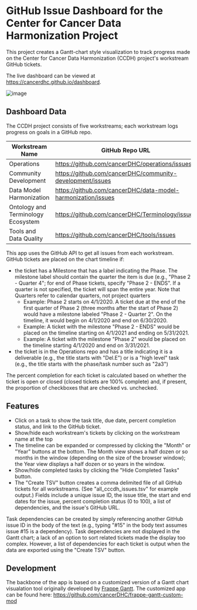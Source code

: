 # GitHub Issue Dashboard for the Center for Cancer Data Harmonization Project

This project creates a Gantt-chart style visualization to track progress made on the Center for Cancer Data Harmonization (CCDH) project's workstream GitHub tickets. 

The live dashboard can be viewed at https://cancerdhc.github.io/dashboard. 

![image](https://user-images.githubusercontent.com/67020823/121235870-2d6a2c00-c84a-11eb-88fc-6368bcfc6ac4.png)

## Dashboard Data

The CCDH project consists of five workstreams; each workstream logs progress on goals in a GitHub repo.

Workstream Name | GitHub Repo URL
--------------- | ---------------
Operations | https://github.com/cancerDHC/operations/issues
Community Development | https://github.com/cancerDHC/community-development/issues
Data Model Harmonization | https://github.com/cancerDHC/data-model-harmonization/issues
Ontology and Terminology Ecosystem | https://github.com/cancerDHC/Terminology/issues
Tools and Data Quality | https://github.com/cancerDHC/tools/issues

This app uses the GitHub API to get all issues from each workstream. GitHub tickets are placed on the chart timeline if:

- the ticket has a Milestone that has a label indicating the Phase. The milestone label should contain the quarter the item is due (e.g., "Phase 2 - Quarter 4"; for end of Phase tickets, specify "Phase 2 - ENDS". If a quarter is not specified, the ticket will span the entire year. Note that Quarters refer to calendar quarters, not project quarters 
  - Example: Phase 2 starts on 4/1/2020. A ticket due at the end of the first quarter of Phase 2 (three months after the start of Phase 2) would have a milestone labeled "Phase 2 - Quarter 2". On the timeline, it would begin on 4/1/2020 and end on 6/30/2020.
  - Example: A ticket with the milestone "Phase 2 - ENDS" would be placed on the timeline starting on 4/1/2021 and ending on 5/31/2021.
  - Example: A ticket with the milestone "Phase 2" would be placed on the timeline starting 4/1/2020 and end on 3/31/2021.  
- the ticket is in the Operations repo and has a title indicating it is a deliverable (e.g., the title starts with "Del.E") or is a "high level" task (e.g., the title starts with the phase/task number such as "2a3")

The percent completion for each ticket is calculated based on whether the ticket is open or closed (closed tickets are 100% complete) and, if present, the proportion of checkboxes that are checked vs. unchecked.

## Features

- Click on a task to show the task title, due date, percent completion status, and link to the GitHub ticket.
- Show/hide each workstream's tickets by clicking on the workstream name at the top
- The timeline can be expanded or compressed by clicking the "Month" or "Year" buttons at the bottom. The Month view shows a half dozen or so months in the window (depending on the size of the browser window); the Year view displays a half dozen or so years in the window.
- Show/hide completed tasks by clicking the "Hide Completed Tasks" button.
- The "Create TSV" button creates a comma delimited file of all GitHub tickets for all workstreams. (See "all_cccdh_issues.tsv" for example output.) Fields include a unique issue ID, the issue title, the start and end dates for the issue, percent completion status (0 to 100), a list of dependencies, and the issue's GitHub URL. 

Task dependencies can be created by simply referencing another GitHub issue ID in the body of the text (e.g., typing "#15" in the body text assumes issue #15 is a dependency). Task dependencies are not displayed in the Gantt chart; a lack of an option to sort related tickets made the display too complex. However, a list of dependencies for each ticket is output when the data are exported using the "Create TSV" button.

## Development

The backbone of the app is based on a customized version of a Gantt chart visualation tool originally developed by [Frappe Gantt](https://frappe.io/gantt). The customized app can be found here: https://github.com/cancerDHC/frappe-gantt-custom-mod
